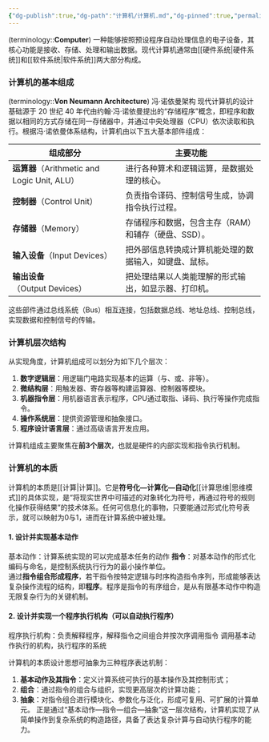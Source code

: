 ```yaml
---
{"dg-publish":true,"dg-path":"计算机/计算机.md","dg-pinned":true,"permalink":"/计算机/计算机/","pinned":true,"dgPassFrontmatter":true,"noteIcon":"","created":"2024-09-20T00:30:24.000+08:00","updated":"2025-05-03T21:09:40.198+08:00"}
---
```


(terminology::**Computer**)
一种能够按照预设程序自动处理信息的电子设备，其核心功能是接收、存储、处理和输出数据。现代计算机通常由[[硬件系统\|硬件系统]]和[[软件系统\|软件系统]]两大部分构成。
### 计算机的基本组成
(terminology::**Von Neumann Architecture**)  冯·诺依曼架构
​现代计算机的设计基础源于 20 世纪 40 年代由约翰·冯·诺依曼提出的“存储程序”概念，即程序和数据以相同的方式存储在同一存储器中，并通过中央处理器（CPU）依次读取和执行。根据冯·诺依曼体系结构，计算机由以下五大基本部件组成：


|组成部分|主要功能|
|---|---|
|**运算器**（Arithmetic and Logic Unit, ALU）|进行各种算术和逻辑运算，是数据处理的核心。|
|**控制器**（Control Unit）|负责指令译码、控制信号生成，协调指令执行过程。|
|**存储器**（Memory）|存储程序和数据，包含主存（RAM）和辅存（硬盘、SSD）。|
|**输入设备**（Input Devices）|把外部信息转换成计算机能处理的数据输入，如键盘、鼠标。|
|**输出设备**（Output Devices）|把处理结果以人类能理解的形式输出，如显示器、打印机。|
这些部件通过总线系统（Bus）相互连接，包括数据总线、地址总线、控制总线，实现数据和控制信号的传输。
### 计算机层次结构
从实现角度，计算机组成可以划分为如下几个层次：
1. **数字逻辑层**：用逻辑门电路实现基本的运算（与、或、非等）。 
2. **微结构层**：用触发器、寄存器等构建运算器、控制器等模块。
3. **机器指令层**：用机器语言表示程序，CPU通过取指、译码、执行等操作完成指令。
4. **操作系统层**：提供资源管理和抽象接口。
5. **程序设计语言层**：通过高级语言开发应用。

计算机组成主要聚焦在**前3个层次**，也就是硬件的内部实现和指令执行机制。
### 计算机的本质
计算机的本质是[[计算\|计算]]。它是**符号化—计算化—自动化**[[计算思维\|思维模式]]的具体实现，是“将现实世界中可描述的对象转化为符号，再通过符号的规则化操作获得结果”的技术体系。任何可信息化的事物，只要能通过形式化符号表示，就可以映射为0与1，进而在计算系统中被处理。
#### 1. 设计并实现基本动作
基本动作：计算系统实现的可以完成基本任务的动作
**指令**：对基本动作的形式化编码与命名，是控制系统执行行为的最小操作单位。  
通过**指令组合形成程序**，若干指令按特定逻辑与时序构造指令序列，形成能够表达复杂操作流程的结构，即**程序**。程序是指令的有序组合，是从有限基本动作中构造无限复杂行为的关键机制。
#### 2. 设计并实现一个程序执行机构（可以自动执行程序）
程序执行机构：负责解释程序，解释指令之间组合并按次序调用指令
调用基本动作执行的机构，执行程序的系统

计算机的本质设计思想可抽象为三种程序表达机制：
1. **基本动作及其指令**：定义计算系统可执行的基本操作及其控制形式；
2. **组合**：通过指令的组合与组织，实现更高层次的计算功能；
3. **抽象**：对指令组合进行模块化、参数化与泛化，形成可复用、可扩展的计算单元。
正是通过“基本动作—指令—组合—抽象”这一层次结构，计算机实现了从简单操作到复杂系统的构造路径，具备了表达复杂计算与自动执行程序的能力。

